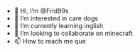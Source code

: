 - 👋 Hi, I’m @Frid99s
- 👀 I’m interested in care dogs 
- 🌱 I’m currently learning inglish 
- 💞️ I’m looking to collaborate on minecraft
- 📫 How to reach me que

<!hi
Frid99s/Frid99s is a ✨ special ✨ repository because its `README.md` (this file) appears on your GitHub profile.
You can click the Preview link to take a look at your changes.
--->
